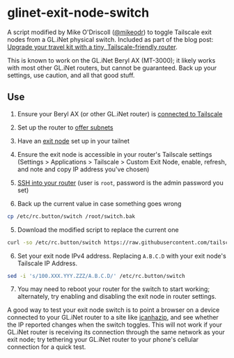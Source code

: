 # glinet-exit-node-switch

A script modified by Mike O'Driscoll ([@mikeodr](https://github.com/mikeodr)) to toggle Tailscale exit nodes from a GL.iNet physical switch. Included as part of the blog post: [Upgrade your travel kit with a tiny, Tailscale-friendly router](https://tailscale.com/blog/tailscale-glinet-travel-router-mt3000-beryl-ax).

This is known to work on the GL.iNet Beryl AX (MT-3000); it likely works with most other GL.iNet routers, but cannot be guaranteed. Back up your settings, use caution, and all that good stuff.

## Use

1. Ensure your Beryl AX (or other GL.iNet router) is [connected to Tailscale](https://docs.gl-inet.com/router/en/4/interface_guide/tailscale/)
2. Set up the router to [offer subnets](https://docs.gl-inet.com/router/en/4/interface_guide/tailscale/#allow-remote-access-lan)
3. Have an [exit node](https://tailscale.com/kb/1103/exit-nodes) set up in your tailnet
4. Ensure the exit node is accessible in your router's Tailscale settings (Settings > Applications > Tailscale > Custom Exit Node, enable, refresh, and note and copy IP address you've chosen)
5. [SSH into your router](https://docs.gl-inet.com/router/en/3/tutorials/ssh/) (user is `root`, password is the admin password you set)

6. Back up the current value in case something goes wrong

  ```bash
  cp /etc/rc.button/switch /root/switch.bak
  ```

5. Download the modified script to replace the current one

  ```bash
  curl -so /etc/rc.button/switch https://raw.githubusercontent.com/tailscale-dev/glinet-exit-node-switch/refs/heads/main/switch
  ```

6. Set your exit node IPv4 address. Replacing `A.B.C.D` with your exit node's Tailscale IP Address.

  ```bash
  sed -i 's/100.XXX.YYY.ZZZ/A.B.C.D/' /etc/rc.button/switch
  ```

7. You may need to reboot your router for the switch to start working; alternately, try enabling and disabling the exit node in router settings.

A good way to test your exit node switch is to point a browser on a device connected to your GL.iNet router to a site like [icanhazip](https://icanhazip.com), and see whether the IP reported changes when the switch toggles. This will not work if your GL.iNet router is receiving its connection through the same network as your exit node; try tethering your GL.iNet router to your phone's cellular connection for a quick test.
